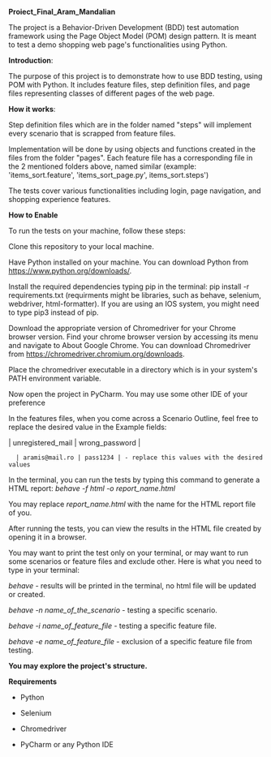 
**Proiect_Final_Aram_Mandalian**


The project is a Behavior-Driven Development (BDD) test automation framework using the Page Object Model (POM) design pattern. 
It is meant to test a demo shopping web page's functionalities using Python.

**Introduction**:


The purpose of this project is to demonstrate how to use BDD testing, using POM with Python. 
It includes feature files, step definition files, and page files representing classes of different pages of the web page.


**How it works**:


Step definition files which are in the folder named "steps" will implement every scenario that is scrapped from feature files.

Implementation will be done by using objects and functions created in the files from the folder "pages". 
Each feature file has a corresponding file in the 2 mentioned folders above, named similar (example: 'items_sort.feature', 'items_sort_page.py', items_sort.steps')


The tests cover various functionalities including login, page navigation, and shopping experience features.


**How to Enable**



To run the tests on your machine, follow these steps:

Clone this repository to your local machine.

Have Python installed on your machine. You can download Python from https://www.python.org/downloads/.

Install the required dependencies typing pip in the terminal: pip install -r requirements.txt (requirments might be libraries, such as behave, selenium, webdriver, html-formatter).
If you are using an IOS system, you might need to type pip3 instead of pip.

Download the appropriate version of Chromedriver for your Chrome browser version. 
Find your chrome browser version by accessing its menu and navigate to About Google Chrome.
You can download Chromedriver from https://chromedriver.chromium.org/downloads.

Place the chromedriver executable in a directory which is in your system's PATH environment variable.

Now open the project in PyCharm.
You may use some other IDE of your preference

In the features files, when you come across a Scenario Outline, feel free to replace the desired value in the Example fields:

 |  unregistered_mail | wrong_password |
 
      | aramis@mail.ro | pass1234 | - replace this values with the desired values
      

In the terminal, you can run the tests by typing this command to generate a HTML report: _behave -f html -o report_name.html_

You may replace _report_name.html_ with the name for the HTML report file of you.

After running the tests, you can view the results in the HTML file created by opening it in a browser.


You may want to print the test only on your terminal, or may want to run some scenarios or feature files and exclude other. Here is what you need to type in your terminal:

_behave_ - results will be printed in the terminal, no html file will be updated or created.

_behave -n name_of_the_scenario_ - testing a specific scenario.

_behave -i name_of_feature_file_ - testing a specific feature file.

_behave -e name_of_feature_file_ - exclusion of a specific feature file from testing.



**You may explore the project's structure.**


**Requirements**

- Python

- Selenium

- Chromedriver

- PyCharm or any Python IDE
